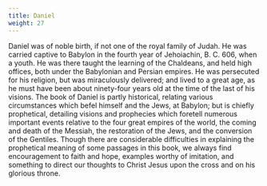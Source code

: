 ```yaml
---
title: Daniel
weight: 27
---
```


Daniel was of noble birth, if not one of the royal family of Judah. He was carried captive to Babylon in the fourth year of Jehoiachin, B. C. 606, when a youth. He was there taught the learning of the Chaldeans, and held high offices, both under the Babylonian and Persian empires. He was persecuted for his religion, but was miraculously delivered; and lived to a great age, as he must have been about ninety-four years old at the time of the last of his visions. The book of Daniel is partly historical, relating various circumstances which befel himself and the Jews, at Babylon; but is chiefly prophetical, detailing visions and prophecies which foretell numerous important events relative to the four great empires of the world, the coming and death of the Messiah, the restoration of the Jews, and the conversion of the Gentiles. Though there are considerable difficulties in explaining the prophetical meaning of some passages in this book, we always find encouragement to faith and hope, examples worthy of imitation, and something to direct our thoughts to Christ Jesus upon the cross and on his glorious throne.
